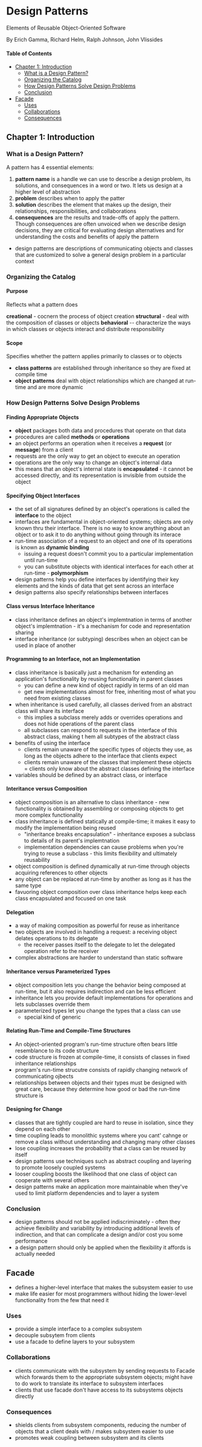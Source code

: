 # Design Patterns

Elements of Reusable Object-Oriented Software

By Erich Gamma, Richard Helm, Ralph Johnson, John Vlissides

#### Table of Contents

<!-- TOC -->

- [Chapter 1: Introduction](#chapter-1-introduction)
  - [What is a Design Pattern?](#what-is-a-design-pattern)
  - [Organizing the Catalog](#organizing-the-catalog)
  - [How Design Patterns Solve Design Problems](#how-design-patterns-solve-design-problems)
  - [Conclusion](#conclusion)
- [Facade](#facade)
  - [Uses](#uses)
  - [Collaborations](#collaborations)
  - [Consequences](#consequences)

<!-- /TOC -->

## Chapter 1: Introduction

### What is a Design Pattern?

A pattern has 4 essential elements:

1. **pattern name** is a handle we can use to describe a design problem, its solutions, and consequences in a word or two. It lets us design at a higher level of abstraction
2. **problem** describes when to apply the patter
3. **solution** describes the element that makes up the design, their relationships, responsibilities, and collaborations
4. **consequences** are the results and trade-offs of apply the pattern. Though consequences are often unvoiced when we describe design decisions, they are critical for evaluating design alternatives and for understanding the costs and benefits of apply the pattern

- design patterns are descriptions of communicating objects and classes that are customized to solve a general design problem in a particular context

### Organizing the Catalog

#### Purpose

Reflects what a pattern does

**creational** - cocnern the process of object creation
**structural** - deal with the composition of classes or objects
**behavioral** -- characterize the ways in which classes or objects interact and distribute responsibility

#### Scope

Specifies whether the pattern applies primarily to classes or to objects

- **class patterns** are established through inheritance so they are fixed at compile time
- **object patterns** deal with object relationships which are changed at run-time and are more dynamic

### How Design Patterns Solve Design Problems

#### Finding Appropriate Objects

- **object** packages both data and procedures that operate on that data
- procedures are called **methods** or **operations**
- an object performs an operation when it receives a **request** (or **message**) from a client
- requests are the only way to get an object to execute an operation
- operations are the only way to change an object's internal data
- this means that an object's internal state is **encapsulated** - it cannot be accessed directly, and its representation is invisible from outside the object

#### Specifying Object Interfaces

- the set of all signatures defined by an object's operations is called the **interface** to the object
- interfaces are fundamental in object-oriented systems; objects are only known thru their interface. There is no way to know anything about an object or to ask it to do anything without going through its interace
- run-time association of a request to an object and one of its operations is known as **dynamic binding**
  - issuing a request doesn't commit you to a particular implementation until run-time
  - you can substitute objects with identical interfaces for each other at run-time - **polymorphism**
- design patterns help you define interfaces by identifying their key elements and the kinds of data that get sent across an interface
- design patterns also specify relationships between interfaces

#### Class versus Interface Inheritance

- class inheritance defines an object's implemtnation in terms of another object's implemtnation - it's a mechanism for code and representation sharing
- interface inheritance (or subtyping) describes when an object can be used in place of another

#### Programming to an Interface, not an Implementation

- class inheritance is basically just a mechanism for extending an application's functionality by reusing functionality in parent classes
  - you can define a new kind of object rapidly in terms of an old man
  - get new implementations almost for free, inheriting most of what you need from existing classes
- when inheritance is used carefully, all classes derived from an abstract class will share its interface
  - this implies a subclass merely adds or overrides operations and does not hide operations of the parent class
  - all subclasses can respond to requests in the interface of this abstract class, making t hem all subtypes of the abstract class
- benefits of using the interface
  - clients remain unaware of the specific types of objects they use, as long as the objects adhere to the interface that clients expect
  - clients remain unaware of the classes that implement these objects = clients only know about the abstract classes defining the interface
- variables should be defined by an abstract class, or interface

#### Interitance versus Composition

- object composition is an alternative to class inheritance - new functionality is obtained by assembling or composing objects to get more complex functionality
- class inheritance is defined statically at compile-time; it makes it easy to modify the implementation being reused
  - "inheritance breaks encapsulation" - inheritance exposes a subclass to details of its parent's implemtnation
  - implementation dependencies can cause problems when you're trying to reuse a subclass - this limits flexibility and ultimately reusability
- object composition is defined dynamically at run-time through objects acquiring references to other objects
- any object can be replaced at run-time by another as long as it has the same type
- favuoring object composition over class inheritance helps keep each class encapsulated and focused on one task

#### Delegation

- a way of making composition as powerful for reuse as inheritance
- two objects are involved in handling a request: a receiving object delates operations to its delegate
  - the receiver passes itself to the delegate to let the delegated operation refer to the receiver
- complex abstractions are harder to understand than static software

#### Inheritance versus Parameterized Types

- object composition lets you change the behavior being composed at run-time, but it also requires indirection and can be less efficient
- inheritance lets you provide default implementations for operations and lets subclasses override them
- parameterized types let you change the types that a class can use
  - special kind of generic

#### Relating Run-Time and Compile-Time Structures

- An object-oriented program's run-time structure often bears little resemblance to its code structure
- code structure is frozen at compile-time, it consists of classes in fixed inheritance relationships
- program's run-time strucutre consists of rapidly changing network of communicating ojbects
- relationships between objects and their types must be designed with great care, because they determine how good or bad the run-time structure is

#### Designing for Change

- classes that are tightly coupled are hard to reuse in isolation, since they depend on each other
- time coupling leads to monolithic systems where you cant' cahnge or remove a class without understanding and changing many other classes
- lose coupling increases the probability that a class can be reused by itself
- design patterns use techniques such as abstract coupling and layering to promote loosely coupled systems
- looser coupling boosts the likelihood that one class of object can cooperate with several others
- design patterns make an application more maintainable when they've used to limit platform dependencies and to layer a system

### Conclusion

- design patterns should not be applied indiscriminately - often they achieve flexibility and variability by introducing additional levels of indirection, and that can complicate a design and/or cost you some performance
- a design pattern should only be applied when the flexibility it affords is actually needed

## Facade

- defines a higher-level interface that makes the subsystem easier to use
- make life easier for most programmers without hiding the lower-level functionality from the few that need it

### Uses

- provide a simple interface to a complex subsystem
- decouple subsytem from clients
- use a facade to define layers to your subsystem

### Collaborations

- clients communicate with the subsystem by sending requests to Facade which forwards them to the appropriate subsystem objects; might have to do work to translate its interface to subsystem interfaces
- clients that use facade don't have access to its subsystems objects directly

### Consequences

- shields clients from subsystem components, reducing the number of objects that a client deals with / makes subsystem easier to use
- promotes weak coupling between subsystem and its clients
